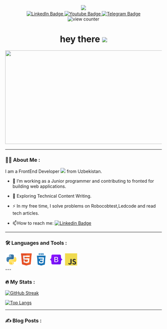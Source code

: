 

<div id="header" align="center">
  <img src="https://i.giphy.com/media/v1.Y2lkPTc5MGI3NjExYjZ1Ymo2MWpjemQxdjV6cTRnc3lhZG5xNzhob3dtb2Q1Y2RzaGE5MSZlcD12MV9pbnRlcm5hbF9naWZfYnlfaWQmY3Q9cw/M9gbBd9nbDrOTu1Mqx/giphy.gif" width="100"/>

  <div id="badges">
  <a href="https://www.linkedin.com/in/sunnatjonpy/">
    <img src="https://img.shields.io/badge/LinkedIn-blue?style=for-the-badge&logo=linkedin&logoColor=white" alt="LinkedIn Badge"/>
  </a>
  <a href="https://www.youtube.com/@webuz_dasturchi">
    <img src="https://img.shields.io/badge/YouTube-red?style=for-the-badge&logo=youtube&logoColor=white" alt="Youtube Badge"/>
  </a>
  <a href="https://t.me/mohirdev22L">
    <img src="https://img.shields.io/badge/Telegram-blue?style=for-the-badge&logo=telegram&logoColor=white" alt="Telegram Badge"/>
  </a>
</div>

<img src="https://komarev.com/ghpvc/?username=sunnatjonpy&style=flat-square&color=blue" alt="view counter"/>

<h1>
  hey there
  <img src="https://media.giphy.com/media/hvRJCLFzcasrR4ia7z/giphy.gif" width="30px"/>
</h1>

<div align="center">
  <img src="https://media.giphy.com/media/dWesBcTLavkZuG35MI/giphy.gif" width="600" height="300"/>
</div>


---

</div>

### :woman_technologist: About Me :

I am a FrontEnd Developer <img src="https://media.giphy.com/media/WUlplcMpOCEmTGBtBW/giphy.gif" width="30"> from Uzbekistan.

- :telescope: I’m working as a Junior programmer and contributing to fronted for building web applications.

- :seedling: Exploring Technical Content Writing.

- :zap: In my free time, I solve problems on Robocobtest,Ledcode and read tech articles.

- :mailbox:How to reach me: [![Linkedin Badge](https://img.shields.io/badge/-Sunnatjon-blue?style=flat&logo=Linkedin&logoColor=white)](sunnatjonpy)

---

### :hammer_and_wrench: Languages and Tools :

<div>
  <img src="https://github.com/devicons/devicon/blob/master/icons/python/python-original.svg" title="Python" alt="Firebase" width="40" height="40"/>&nbsp;
  <img src="https://github.com/devicons/devicon/blob/master/icons/html5/html5-original.svg" title="HTML5" alt="HTML" width="40" height="40"/>&nbsp;
  <img src="https://github.com/devicons/devicon/blob/master/icons/css3/css3-plain-wordmark.svg"  title="CSS3" alt="CSS" width="40" height="40"/>&nbsp;
  <img src="https://github.com/devicons/devicon/blob/master/icons/bootstrap/bootstrap-original.svg" title="Bootstrap" alt="Firebase" width="40" height="40"/>&nbsp;
  <img src="https://github.com/devicons/devicon/blob/master/icons/javascript/javascript-original.svg" title="JavaScript" alt="JavaScript" width="40" height="40"/>&nbsp;
  
  
</div
<div>
  ---

### :fire: My Stats :

  [![GitHub Streak](https://github-readme-streak-stats.herokuapp.com?user=sunnatjonpy&theme=algolia&hide_border=true&border_radius=7.2&date_format=M%20j%5B%2C%20Y%5D&card_width=532&card_height=242)](https://git.io/streak-stats)

  [![Top Langs](https://github-readme-stats.vercel.app/api/top-langs/?username=sunnatjonpy&layout=compact&theme=vision-friendly-dark)](https://github.com/anuraghazra/github-readme-stats)

  ---

### :writing_hand: Blog Posts :

<!-- BLOG-POST-LIST:START -->
<!-- BLOG-POST-LIST:END -->
</div>


<!--
**sunnatjonpy/sunnatjonpy** is a ✨ _special_ ✨ repository because its `README.md` (this file) appears on your GitHub profile.

Here are some ideas to get you started:

- 🔭 I’m currently working on ...
- 🌱 I’m currently learning ...
- 👯 I’m looking to collaborate on ...
- 🤔 I’m looking for help with ...
- 💬 Ask me about ...
- 📫 How to reach me: ...
- 😄 Pronouns: ...
- ⚡ Fun fact: ...
-->
